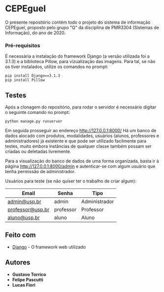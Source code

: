 # CEPEguel

O presente repositório contém todo o projeto do sistema de informação CEPEguel, proposto pelo grupo "Q" da disciplina de PMR3304 (Sistemas de Informação), do ano de 2020.

### Pré-requisitos

É necessária a instalação do framework Django (a versão utilizada foi a 3.1.3) e a biblioteca Pillow, para vizualização das imagens.
Para tal, se não os tiver instalados, utilize os comandos no prompt:

```
pip install Django==3.1.3
pip install Pillow
```

## Testes

Após a clonagem do repositório, para rodar o servidor é necessário digitar o seguinte comando no prompt:

```
python manage.py runserver
```

Em seguida prosseguir ao endereço http://127.0.0.1:8000/
Há um banco de dados alocado com produtos, modalidades, usuários (alunos, professores e administradores) já existente e que pode ser utilizado facilmente para testes, muito embora instâncias de qualquer classe também possam ser criadas ou deletadas livremente.

Para a visualização do banco de dados de uma forma organizada, basta ir à página http://127.0.0.1:8000/admin e autenticar-se com algum usuário que tenha permissão de administrador.

Usuários para teste (se não quiser ter o trabalho de criar algum):

Email            | Senha         | Tipo
---------------- | ------------- |-------------
admin@usp.br     | admin         | Administrador
professor@usp.br | professor     | Professor
aluno@usp.br     | aluno         | Aluno

## Feito com

* [Django](https://www.djangoproject.com/) - O framework web utilizado

## Autores

* **Gustavo Torrico**
* **Felipe Pascutti**
* **Lucas Fiori**
